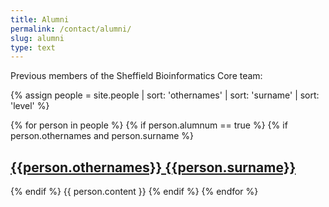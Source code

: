 ```yaml
---
title: Alumni
permalink: /contact/alumni/
slug: alumni
type: text
---
```


Previous members of the Sheffield Bioinformatics Core team:

{% assign people = site.people | sort: 'othernames' | sort: 'surname' | sort: 'level'  %}
<div class="people-list">
{% for person in people %}
    {% if person.alumnum == true %}
      {% if person.othernames and person.surname %}
        <h2><a href="{{person.url}}">{{person.othernames}} {{person.surname}}</a></h2>
      {% endif %}
      {{ person.content }}
    {% endif %}
{% endfor %}
</div>
